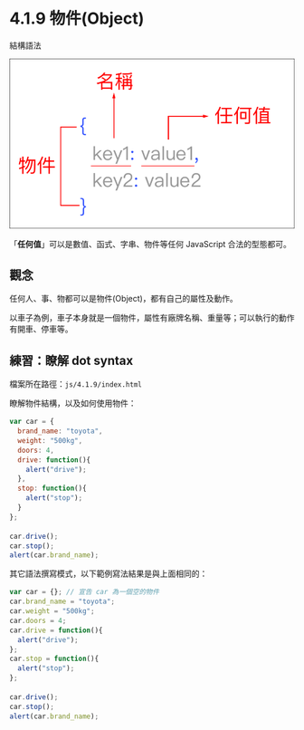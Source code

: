 # 4.1.9 物件\(Object\)

結構語法

![](/assets/object_basic1.png)

「**任何值**」可以是數值、函式、字串、物件等任何 JavaScript 合法的型態都可。

## 觀念

任何人、事、物都可以是物件\(Object\)，都有自己的屬性及動作。

以車子為例，車子本身就是一個物件，屬性有廠牌名稱、重量等；可以執行的動作有開車、停車等。

## 練習：瞭解 dot syntax

檔案所在路徑：`js/4.1.9/index.html`

瞭解物件結構，以及如何使用物件：

```js
var car = {
  brand_name: "toyota",
  weight: "500kg",
  doors: 4,
  drive: function(){
    alert("drive");
  },
  stop: function(){
    alert("stop");
  }  
};

car.drive();
car.stop();
alert(car.brand_name);
```

其它語法撰寫模式，以下範例寫法結果是與上面相同的：

```js
var car = {}; // 宣告 car 為一個空的物件
car.brand_name = "toyota";
car.weight = "500kg";
car.doors = 4;
car.drive = function(){
  alert("drive");
};
car.stop = function(){
  alert("stop");
};

car.drive();
car.stop();
alert(car.brand_name);
```






